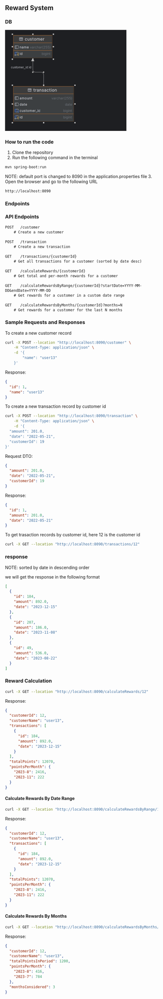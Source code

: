 ## Reward System

### DB

<img src="./customer.png" alt="DB Diagram" width="400"/>

### How to run the code
1. Clone the repository
2. Run the following command in the terminal
```bash
mvn spring-boot:run
```
NOTE: default port is changed to 8090 in the application.properties file
3. Open the browser and go to the following URL
```bash
http://localhost:8090
```

### Endpoints


### API Endpoints

```http
POST   /customer
    # Create a new customer

POST   /transaction
    # Create a new transaction

GET    /transactions/{customerId}
    # Get all transactions for a customer (sorted by date desc)

GET    /calculateRewards/{customerId}
    # Get total and per-month rewards for a customer

GET    /calculateRewardsByRange/{customerId}?startDate=YYYY-MM-DD&endDate=YYYY-MM-DD
    # Get rewards for a customer in a custom date range

GET    /calculateRewardsByMonths/{customerId}?months=N
    # Get rewards for a customer for the last N months
```


### Sample Requests and Responses

To create a new customer record

```bash
curl -X POST --location "http://localhost:8090/customer" \
    -H "Content-Type: application/json" \
    -d '{
        "name": "user13"
    }'
```

Response:
```json
{
  "id": 1,
  "name": "user13"
}
```

To create a new transaction record by customer id

```bash
curl -X POST --location "http://localhost:8090/transaction" \
    -H "Content-Type: application/json" \
    -d '{
  "amount": 201.0,
  "date": "2022-05-21",
  "customerId": 19
}'
```

Request DTO:
```json
{
  "amount": 201.0,
  "date": "2022-05-21",
  "customerId": 19
}
```
Response:
```json
{
  "id": 1,
  "amount": 201.0,
  "date": "2022-05-21"
}
```

To get trasaction records by customer id, here 12 is the customer id
```bash
curl -X GET --location "http://localhost:8090/transactions/12"
```

### response
NOTE: sorted by date in descending order

we will get the response in the following format

```json
[
  {
    "id": 184,
    "amount": 892.0,
    "date": "2023-12-15"
  },
  {
    "id": 207,
    "amount": 186.0,
    "date": "2023-11-08"
  },
  {
    "id": 49,
    "amount": 536.0,
    "date": "2023-08-22"
  }
]
```

### Reward Calculation


```bash
curl -X GET --location "http://localhost:8090/calculateRewards/12"
```

Response:
```json
{
  "customerId": 12,
  "customerName": "user13",
  "transactions": [
    {
      "id": 184,
      "amount": 892.0,
      "date": "2023-12-15"
    }
  ],
  "totalPoints": 12070,
  "pointsPerMonth": {
    "2023-8": 2416,
    "2023-11": 222
  }
}
```

#### Calculate Rewards By Date Range

```bash
curl -X GET --location "http://localhost:8090/calculateRewardsByRange/12?startDate=2023-01-01&endDate=2023-12-31"
```

Response:
```json
{
  "customerId": 12,
  "customerName": "user13",
  "transactions": [
    {
      "id": 184,
      "amount": 892.0,
      "date": "2023-12-15"
    }
  ],
  "totalPoints": 12070,
  "pointsPerMonth": {
    "2023-8": 2416,
    "2023-11": 222
  }
}
```

#### Calculate Rewards By Months

```bash
curl -X GET --location "http://localhost:8090/calculateRewardsByMonths/12?months=3"
```

Response:
```json
{
  "customerId": 12,
  "customerName": "user13",
  "totalPointsInPeriod": 1200,
  "pointsPerMonth": {
    "2023-8": 416,
    "2023-7": 784
  },
  "monthsConsidered": 3
}
```
